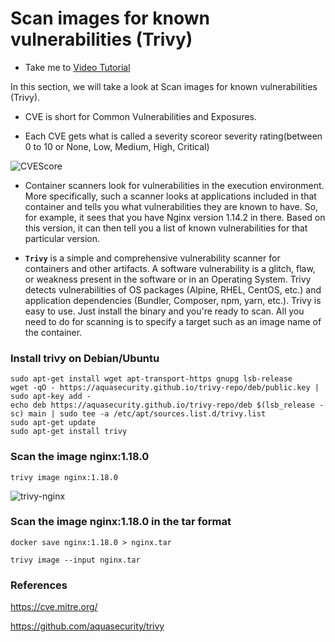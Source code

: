 # Scan images for known vulnerabilities (Trivy)

  - Take me to [Video Tutorial](https://kodekloud.com/topic/scan-images-for-known-vulnerabilities-trivy/)

In this section, we will take a look at Scan images for known vulnerabilities (Trivy).


  - CVE is short for Common Vulnerabilities and Exposures.

  - Each CVE gets what is called a severity scoreor severity rating(between 0 to 10 or None, Low, Medium, High, Critical)

  ![CVEScore](../../images/CVEScore.png)

  - Container scanners look for vulnerabilities in the execution environment. More specifically, such a scanner looks at applications included in that container and tells you what vulnerabilities they are known to have. So, for example, it sees that you have Nginx version 1.14.2 in there. Based on this version, it can then tell you a list of known vulnerabilities for that particular version.

  - **`Trivy`** is a simple and comprehensive vulnerability scanner for containers and other artifacts. A software vulnerability is a glitch, flaw, or weakness present in the software or in an Operating System. Trivy detects vulnerabilities of OS packages (Alpine, RHEL, CentOS, etc.) and application dependencies (Bundler, Composer, npm, yarn, etc.). Trivy is easy to use. Just install the binary and you're ready to scan. All you need to do for scanning is to specify a target such as an image name of the container.


### Install trivy on Debian/Ubuntu


    sudo apt-get install wget apt-transport-https gnupg lsb-release
    wget -qO - https://aquasecurity.github.io/trivy-repo/deb/public.key | sudo apt-key add -
    echo deb https://aquasecurity.github.io/trivy-repo/deb $(lsb_release -sc) main | sudo tee -a /etc/apt/sources.list.d/trivy.list
    sudo apt-get update
    sudo apt-get install trivy


### Scan the image nginx:1.18.0

    trivy image nginx:1.18.0


  ![trivy-nginx](../../images/trivy-nginx.png)


###  Scan the image nginx:1.18.0 in the tar format

    docker save nginx:1.18.0 > nginx.tar

    trivy image --input nginx.tar 

















### References

https://cve.mitre.org/

https://github.com/aquasecurity/trivy
